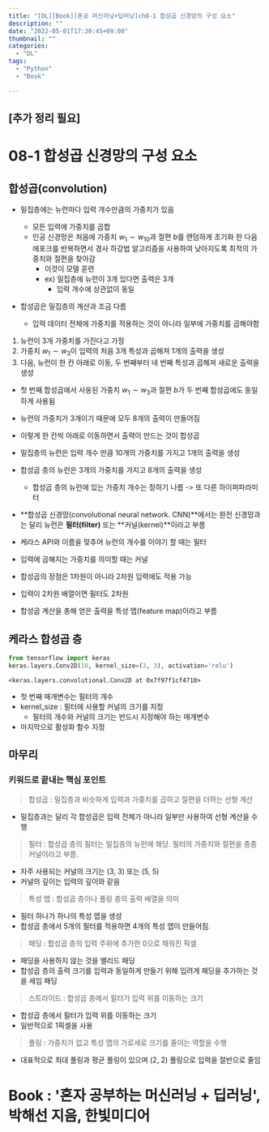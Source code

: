 ```yaml
---
title: "[DL][Book][혼공 머신러닝+딥러닝]ch8-1 합성곱 신경망의 구성 요소"
description: ""
date: "2022-05-01T17:30:45+09:00"
thumbnail: ""
categories:
  - "DL"
tags:
  - "Python"
  - "Book"

---
```

## [추가 정리 필요]
<!--more-->
# 08-1 합성곱 신경망의 구성 요소

## 합성곱(convolution)

- 밀집층에는 뉴런마다 입력 개수만큼의 가중치가 있음
  - 모든 입력에 가중치를 곱합
  - 인공 신경망은 처음에 가중치 $w_{1} \sim w_{10}$과 절편 $b$를 랜덤하게 초기화 한 다음 에포크를 반복하면서 경사 하강법 알고리즘을 사용하여 낮아지도록 최적의 가중치와 절편을 찾아감
    - 이것이 모델 훈련
    - ex) 밀집층에 뉴런이 3개 있다면 출력은 3개
      - 입력 개수에 상관없이 동일

- 합성곱은 밀집층의 계산과 조금 다름
  - 입력 데이터 전체에 가중치를 적용하는 것이 아니라 일부에 가중치를 곱해야함
  

1. 뉴런이 3개 가중치를 가진다고 가정
2. 가중치 $w_{1} \sim w_{3}$이 입력의 처음 3개 특성과 곱해져 1개의 출력을 생성
3. 다음, 뉴런이 한 칸 아래로 이동, 두 번째부터 네 번째 특성과 곱해져 새로운 츨력을 생성
  - 첫 번째 합성곱에서 사옹된 가중치 $w_{1} \sim w_{3}$과 절편 $b$가 두 번째 합성곱에도 동일하게 사용됨
  - 뉴런의 가중치가 3개이기 때문에 모두 8개의 출력이 만들어짐
- 이렇게 한 칸씩 아래로 이동하면서 출력이 만드는 것이 합성곱


- 밀집층의 뉴런은 입력 개수 만큼 10개의 가중치를 가지고 1개의 출력을 생성
- 합성곱 층의 뉴런은 3개의 가중치를 가지고 8개의 출력을 생성
  - 합성곱 층의 뉴런에 있는 가중치 개수는 정하기 나름 -> 또 다른 하이퍼파라미터

- **합성곱 신경망(convolutional neural network. CNN)**에서는 완전 신경망과는 달리 뉴런은 **필터(filter)** 또는 **커널(kernel)**이라고 부름

- 케라스 API와 이름을 맞추어 뉴런의 개수를 이야기 할 때는 필터
- 입력에 곱해지는 가중치를 의미할 때는 커널

- 합성곱의 장점은 1차원이 아니라 2차원 입력에도 적용 가능
- 입력이 2차원 배열이면 필터도 2차원

- 합성곱 계산을 총해 얻은 출력을 특성 맵(feature map)이라고 부름

## 케라스 합성곱 층


```python
from tensorflow import keras
keras.layers.Conv2D(10, kernel_size=(3, 3), activation='relu')
```




    <keras.layers.convolutional.Conv2D at 0x7f97f1cf4710>



- 첫 번째 매개변수는 필터의 개수
- kernel_size : 필터에 사용할 커널의 크기를 지정
  - 필터의 개수와 커널의 크기는 반드시 지정해야 하는 매개변수
- 마지막으로 활성화 함수 지정

## 마무리

### 키워드로 끝내는 핵심 포인트

> 합성곱 : 밀집층과 비슷하게 입력과 가중치를 곱하고 절편을 더하는 선형 계산
  - 밀집층과는 달리 각 합성곱은 입력 전체가 아니라 일부만 사용하여 선형 계산을 수행

> 필터 : 합성곱 층의 필터는 밀집층의 뉴런에 해당. 필터의 가중치와 절편을 종종 커널이라고 부름.
  - 자주 사용되는 커널의 크기는 (3, 3) 또는 (5, 5)
  - 커널의 깊이는 입력의 깊이와 같음

> 특성 맵 : 합성곱 층이나 풀링 층의 출력 배열을 의미
  - 필터 하나가 하나의 특성 맵을 생성
  - 합성곱 층에서 5개의 필터를 적용하면 4개의 특성 맵이 만들어짐.

> 패딩 : 합성곱 층의 입력 주위에 추가한 0으로 채워진 픽셀
  - 패딩을 사용하지 않는 것을 밸리드 패딩
  - 합성곱 층의 출력 크기를 입력과 동일하게 만들기 위해 입려게 패딩을 추가하는 것을 세임 패딩

> 스트라이드 : 합성곱 층에서 필터가 입력 위를 이동하는 크기
  - 합성곱 층에서 필터가 입력 위를 이동하는 크기
  - 일반적으로 1픽셀을 사용

> 풀링 : 가중치가 없고 특성 맵의 가로세로 크기를 줄이는 역할을 수행
  - 대표적으로 최대 풀링과 평균 풀링이 있으며 (2, 2) 풀링으로 입력을 절반으로 줄임

# Book : '혼자 공부하는 머신러닝 + 딥러닝', 박해선 지음, 한빛미디어
